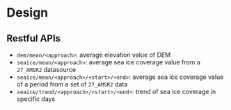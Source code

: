 # Design

## Restful APIs

* `dem/mean/<approach>`: average elevation value of DEM
* `seaice/mean/<approach>`: average sea ice coverage value from a `27_AMSR2` datasource
* `seaice/mean/<approach>/<start>/<end>`: average sea ice coverage value of a period from a set of `27_AMSR2` data
* `seaice/trend/<approach>/<start>/<end>`: trend of sea ice coverage in specific days

    